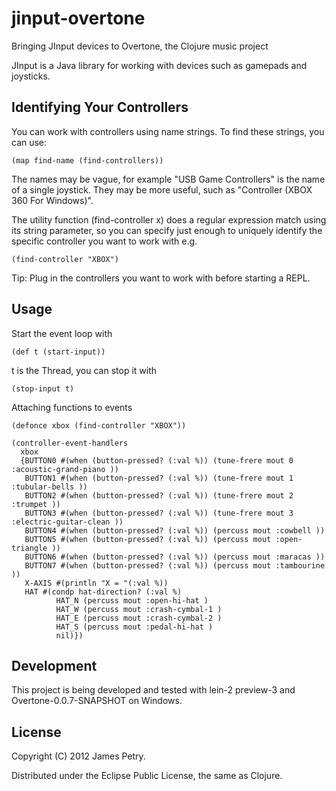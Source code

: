 # jinput-overtone

Bringing JInput devices to Overtone, the Clojure music project

JInput is a Java library for working with devices such as gamepads
and joysticks.

## Identifying Your Controllers
You can work with controllers using name strings. To find these
strings, you can use:

    (map find-name (find-controllers))
    
The names may be vague, for example "USB Game Controllers" is the name
of a single joystick. They may be more useful, such as "Controller (XBOX 360 For Windows)".

The utility function (find-controller x) does a regular expression match using its string
parameter, so you can specify just enough to uniquely identify the specific controller
you want to work with e.g.

    (find-controller "XBOX")

Tip: Plug in the controllers you want to work with before starting a REPL.

## Usage

Start the event loop with

    (def t (start-input))
    
t is the Thread, you can stop it with

    (stop-input t)

Attaching functions to events

    (defonce xbox (find-controller "XBOX"))

    (controller-event-handlers
      xbox
      {BUTTON0 #(when (button-pressed? (:val %)) (tune-frere mout 0 :acoustic-grand-piano ))
       BUTTON1 #(when (button-pressed? (:val %)) (tune-frere mout 1 :tubular-bells ))
       BUTTON2 #(when (button-pressed? (:val %)) (tune-frere mout 2 :trumpet ))
       BUTTON3 #(when (button-pressed? (:val %)) (tune-frere mout 3 :electric-guitar-clean ))
       BUTTON4 #(when (button-pressed? (:val %)) (percuss mout :cowbell ))
       BUTTON5 #(when (button-pressed? (:val %)) (percuss mout :open-triangle ))
       BUTTON6 #(when (button-pressed? (:val %)) (percuss mout :maracas ))
       BUTTON7 #(when (button-pressed? (:val %)) (percuss mout :tambourine ))
       X-AXIS #(println "X = "(:val %))
       HAT #(condp hat-direction? (:val %)
              HAT_N (percuss mout :open-hi-hat )
              HAT_W (percuss mout :crash-cymbal-1 )
              HAT_E (percuss mout :crash-cymbal-2 )
              HAT_S (percuss mout :pedal-hi-hat )
              nil)})
              
## Development
This project is being developed and tested with lein-2 preview-3 and Overtone-0.0.7-SNAPSHOT
on Windows.

## License

Copyright (C) 2012 James Petry.

Distributed under the Eclipse Public License, the same as Clojure.
